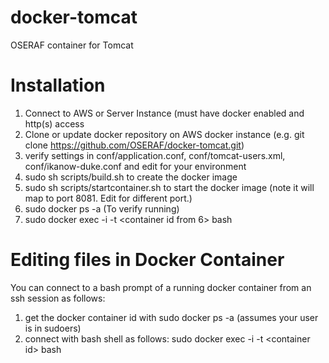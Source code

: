 docker-tomcat
=============

OSERAF container for Tomcat

Installation
=============

1. Connect to AWS or Server Instance (must have docker enabled and http(s) access
2. Clone or update docker repository on AWS docker instance (e.g. git clone  https://github.com/OSERAF/docker-tomcat.git)
3. verify settings in conf/application.conf, conf/tomcat-users.xml, conf/ikanow-duke.conf and edit for your environment
4. sudo sh scripts/build.sh  to create the docker image
5. sudo sh scripts/startcontainer.sh to start the docker image (note it will map to port 8081.  Edit for different port.)
6. sudo docker ps -a   (To verify running)
7. sudo docker exec -i -t \<container id from 6\> bash

Editing files in Docker Container
=============

You can connect to a bash prompt of a running docker container from an ssh session as follows:

1. get the docker container id with sudo docker ps -a (assumes your user is in sudoers)
2. connect with bash shell as follows:  sudo docker exec -i -t \<container id\> bash

